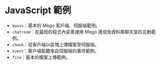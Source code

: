 # JavaScript 範例

* `basic`：基本的 Mego 客戶端、伺服端範例。
* `chatroom`：在最短的程式內妥善運用 Mego 達成免資料庫聊天室的互動範例。
* `chunk`：從客戶端以區塊上傳檔案至伺服端。
* `event`：客戶端監聽來自伺服端的事件範例。
* `file`：基本的檔案上傳範例。